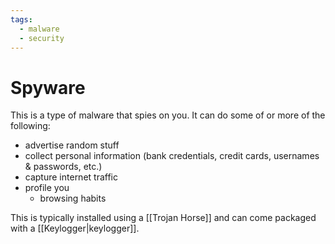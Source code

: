 ```yaml
---
tags:
  - malware
  - security
---
```

# Spyware

This is a type of malware that spies on you. It can do some of or more of the following:

- advertise random stuff
- collect personal information (bank credentials, credit cards, usernames & passwords, etc.)
- capture internet traffic
- profile you
    - browsing habits

This is typically installed using a [[Trojan Horse]] and can come packaged with a [[Keylogger|keylogger]].
